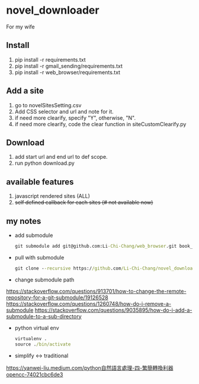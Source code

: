 # novel_downloader

For my wife

## Install

1. pip install -r requirements.txt
2. pip install -r gmail_sending/requirements.txt
3. pip install -r web_browser/requirements.txt

## Add a site

1. go to novelSitesSetting.csv
2. Add CSS selector and url and note for it.
3. if need more clearify, specify "Y", otherwise, "N".
4. if need more clearify, code the clear function in siteCustomClearify.py

## Download

1. add start url and end url to def scope.
2. run python download.py

## available features

1. javascript rendered sites (ALL)
2. ~~self defined callback for each sites (# not available now)~~

## my notes

* add submodule

    ```cmd
    git submodule add git@github.com:Li-Chi-Chang/web_browser.git book_reader/web_browser
    ```

* pull with submodule

    ```cmd
    git clone --recursive https://github.com/Li-Chi-Chang/novel_downloader.git
    ```

* change submodule path

https://stackoverflow.com/questions/913701/how-to-change-the-remote-repository-for-a-git-submodule/19126528
https://stackoverflow.com/questions/1260748/how-do-i-remove-a-submodule
https://stackoverflow.com/questions/9035895/how-do-i-add-a-submodule-to-a-sub-directory

* python virtual env

    ```cmd
    virtualenv .
    source ./bin/activate
    ```

* simplify <-> traditional

https://yanwei-liu.medium.com/python自然語言處理-四-繁簡轉換利器opencc-74021cbc6de3